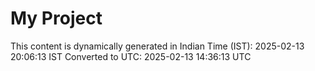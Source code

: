 # My Project

This content is dynamically generated in Indian Time (IST): 2025-02-13 20:06:13 IST
Converted to UTC: 2025-02-13 14:36:13 UTC
